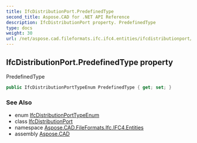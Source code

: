 ```yaml
---
title: IfcDistributionPort.PredefinedType
second_title: Aspose.CAD for .NET API Reference
description: IfcDistributionPort property. PredefinedType
type: docs
weight: 30
url: /net/aspose.cad.fileformats.ifc.ifc4.entities/ifcdistributionport/predefinedtype/
---
```

## IfcDistributionPort.PredefinedType property

PredefinedType

```csharp
public IfcDistributionPortTypeEnum PredefinedType { get; set; }
```

### See Also

* enum [IfcDistributionPortTypeEnum](../../../aspose.cad.fileformats.ifc.ifc4.types/ifcdistributionporttypeenum/)
* class [IfcDistributionPort](../)
* namespace [Aspose.CAD.FileFormats.Ifc.IFC4.Entities](../../ifcdistributionport/)
* assembly [Aspose.CAD](../../../)


